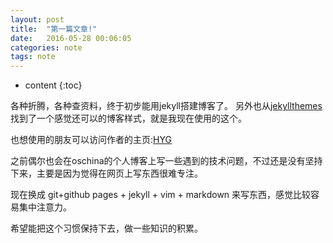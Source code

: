 ```yaml
---
layout: post
title:  "第一篇文章!"
date:   2016-05-28 00:06:05
categories: note
tags: note
---
```


* content
{:toc}

各种折腾，各种查资料，终于初步能用jekyll搭建博客了。
另外也从[jekyllthemes](http://jekyllthemes.org/)找到了一个感觉还可以的博客样式，就是我现在使用的这个。

也想使用的朋友可以访问作者的主页:[HYG](http://gaohaoyang.github.io/)

之前偶尔也会在oschina的个人博客上写一些遇到的技术问题，不过还是没有坚持下来，主要是因为觉得在网页上写东西很难专注。

现在换成 git+github pages + jekyll + vim + markdown 来写东西，感觉比较容易集中注意力。

希望能把这个习惯保持下去，做一些知识的积累。
